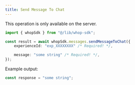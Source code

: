 ```yaml
---
title: Send Message To Chat
---
```

<Note>This operation is only available on the server.</Note>
```typescript
import { whopSdk } from "@/lib/whop-sdk";

const result = await whopSdk.messages.sendMessageToChat({
	experienceId: "exp_XXXXXXXX" /* Required! */,

	message: "some string" /* Required! */,
});

```

Example output:

```typescript
const response = "some string";

```
